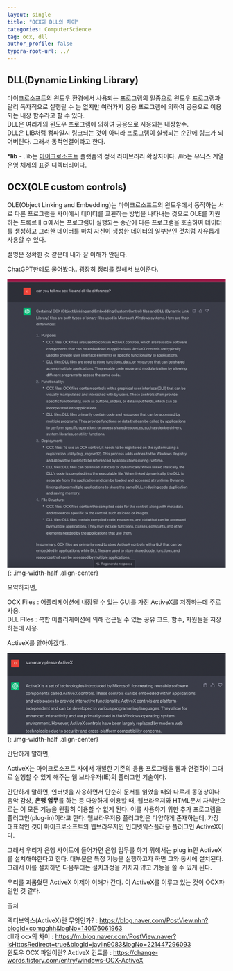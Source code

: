 ```yaml
---
layout: single
title: "OCX와 DLL의 차이"
categories: ComputerScience
tag: ocx, dll
author_profile: false
typora-root-url: ../
---
```


## DLL(Dynamic Linking Library)

마이크로소프트의 윈도우 환경에서 사용되는 프로그램의 일종으로 윈도우 프로그램과 달리 독자적으로 실행될 수 는 없지만 여러가지 응용 프로그램에 의하여 공용으로 이용되는 내장 함수라고 할 수 있다.  
DLL은 여러개의 윈도우 프로그램에 의하여 공용으로 사용되는 내장함수.  
DLL은 LIB처럼 컴파일시 링크되는 것이 아니라 프로그램이 실행되는 순간에 링크가 되어버린다. 그래서 동적연결이라고 한다.

***lib** - .lib는 [마이크로소프트](https://ko.wikipedia.org/wiki/마이크로소프트) 플랫폼의 정적 라이브러리 확장자이다. /lib는 유닉스 계열 운영 체제의 표준 디렉터리이다.



## OCX(OLE custom controls)

OLE(Object Linking and Embedding)는 마이크로소프트의 윈도우에서 동작하는 서로 다른 프로그램들 사이에서 데이터를 교환하는 방법을 나타내는 것으로 OLE를 지원하는 프록르ㅐㅁ에서는 프로그램이 실행되는 중간에 다른 프로그램을 호출하여 데이터를 생성하고 그러한 데이터를 마치 자신이 생성한 데이터의 일부분인 것처럼 자유롭게 사용할 수 있다.



설명은 정확한 것 같은데 내가 잘 이해가 안된다.

ChatGPT한테도 물어봤다.. 굉장히 정리를 잘해서 보여준다.

![image-20230530201808542](/images/2023-05-30-first/image-20230530201808542.png){: .img-width-half .align-center}

요약하자면, 

OCX Files : 어플리케이션에 내장될 수 있는 GUI를 가진 ActiveX를 저장하는데 주로 사용.  
DLL FIles : 복합 어플리케이션에 의해 접근될 수 있는 공유 코드, 함수, 자원들을 저장하는데 사용.



ActiveX를 알아야겠다..

![image-20230530212651563](/images/2023-05-30-first/image-20230530212651563.png){: .img-width-half .align-center}

간단하게 말하면,

ActiveX는 마이크로소프트 사에서 개발한 기존의 응용 프로그램을 웹과 연결하여 그대로 실행할 수 있게 해주는 웹 브라우저(IE)의 플러그인 기술이다.  

간단하게 말하면, 인터넷을 사용하면서 단순히 문서를 읽었을 때와 다르게 동영상이나 음악 감상, **은행 업무**를 하는 등 다양하게 이용할 때, 웹브라우저와 HTML문서 자체만으로는 이 모든 기능을 원활히 이용할 수 없게 된다. 이를 사용하기 위한 추가 프로그램을 플러그인(plug-in)이라고 한다. 웹브라우저용 플러그인은 다양하게 존재하는데, 가장 대표적인 것이 마이크로소프트의 웹브라우저인 인터넷익스플러용 플러그인 ActiveX이다. 

그래서 우리가 은행 사이트에 들어가면 은행 업무를 하기 위해서는 plug in인 ActiveX를 설치해야한다고 한다. 대부분은 특정 기능을 실행하고자 하면 그와 동시에 설치된다. 그래서 이를 설치하면 다음부터는 설치과정을 거치지 않고 기능을 쓸 수 있게 된다. 

우리를 괴롭혔던 ActiveX 이제야 이해가 간다. 이 ActiveX를 이루고 있는 것이 OCX파일인 것 같다. 



출처

엑티브엑스(ActiveX)란 무엇인가? : https://blog.naver.com/PostView.nhn?blogId=comgghh&logNo=140176061963  
dll과 ocx의 차이 : https://m.blog.naver.com/PostView.naver?isHttpsRedirect=true&blogId=jaylin9083&logNo=221447296093  
윈도우 OCX 파일이란? ActiveX 컨트롤 : https://change-words.tistory.com/entry/windows-OCX-ActiveX  
